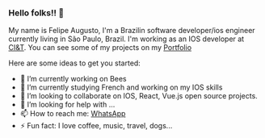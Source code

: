 ### Hello folks!!  👋

My name is Felipe Augusto, I'm a Brazilin software developer/ios engineer currently living in São Paulo, Brazil.
I'm working as an IOS developer at [CI&T](https://ciandt.com/br/pt-br). 
You can see some of my projects on my [Portfolio](https://www.felipas.com)

Here are some ideas to get you started:

- 🔭 I’m currently working on Bees
- 🌱 I’m currently studying French and working on my IOS skills 
- 👯 I’m looking to collaborate on IOS, React, Vue.js open source projects.
- 🤔 I’m looking for help with ...
- 📫 How to reach me: [WhatsApp](https://api.whatsapp.com/send?phone=5515996907676)
- ⚡ Fun fact: I love coffee, music, travel, dogs... 
